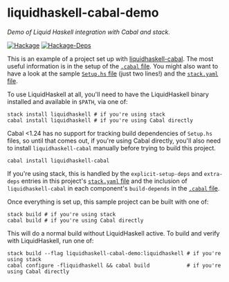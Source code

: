# liquidhaskell-cabal-demo

*Demo of Liquid Haskell integration with Cabal and stack.*

[![Hackage](https://img.shields.io/hackage/v/liquidhaskell-cabal-demo.svg)](https://hackage.haskell.org/package/liquidhaskell-cabal-demo)
[![Hackage-Deps](https://img.shields.io/hackage-deps/v/liquidhaskell-cabal-demo.svg)](http://packdeps.haskellers.com/feed?needle=liquidhaskell-cabal-demo)

This is an example of a project set up with
[liquidhaskell-cabal](https://github.com/spinda/liquidhaskell-cabal). The most
useful information is in the setup of the
[`.cabal` file](/liquidhaskell-cabal-demo.cabal). You might also want to have a
look at the sample [`Setup.hs` file](/Setup.hs) (just two lines!) and the
[`stack.yaml` file](/stack.yaml).

To use LiquidHaskell at all, you'll need to have the LiquidHaskell binary
installed and available in `$PATH`, via one of:

```
stack install liquidhaskell # if you're using stack
cabal install liquidhaskell # if you're using Cabal directly
```

Cabal &lt;1.24 has no support for tracking build dependencies of `Setup.hs`
files, so until that comes out, if you're using Cabal directly, you'll also
need to install `liquidhaskell-cabal` manually before trying to build this
project.

```
cabal install liquidhaskell-cabal
```

If you're using stack, this is handled by the `explicit-setup-deps` and
`extra-deps` entries in this project's [`stack.yaml` file](/stack.yaml) and the
inclusion of `liquidhaskell-cabal` in each component's `build-depends` in the
[`.cabal` file](/liquidhaskell-cabal-demo.cabal).

Once everything is set up, this sample project can be built with one of:

```
stack build # if you're using stack
cabal build # if you're using Cabal directly
```

This will do a normal build without LiquidHaskell active. To build and verify
with LiquidHaskell, run one of:

```
stack build --flag liquidhaskell-cabal-demo:liquidhaskell # if you're using stack
cabal configure -fliquidhaskell && cabal build            # if you're using Cabal directly
```

